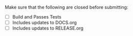 Make sure that the following are closed before submitting:

 - [ ] Build and Passes Tests
 - [ ] Includes updates to DOCS.org
 - [ ] Includes updates to RELEASE.org
